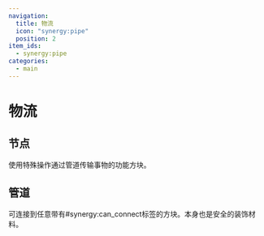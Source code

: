 ```yaml
---
navigation:
  title: 物流
  icon: "synergy:pipe"
  position: 2
item_ids:
  - synergy:pipe
categories:
  - main
---
```


# 物流

## 节点

使用特殊操作通过管道传输事物的功能方块。

<CategoryIndex category="pipes"></CategoryIndex>

## 管道

可连接到任意带有#synergy:can_connect标签的方块。本身也是安全的装饰材料。

<BlockImage id="synergy:pipe" scale="4.0"/>

<RecipeFor id="synergy:pipe" />

